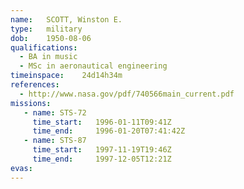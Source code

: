 ```yaml
---
name:	SCOTT, Winston E.
type:	military
dob:	1950-08-06
qualifications:
  - BA in music
  - MSc in aeronautical engineering
timeinspace:	24d14h34m
references:
  - http://www.nasa.gov/pdf/740566main_current.pdf
missions:
   - name: STS-72
     time_start:   1996-01-11T09:41Z
     time_end:     1996-01-20T07:41:42Z
   - name: STS-87
     time_start:   1997-11-19T19:46Z
     time_end:     1997-12-05T12:21Z
evas:
---
```

